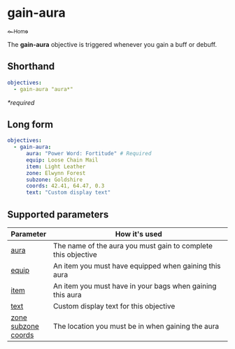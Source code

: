 # gain-aura

<a href="../index.md"><sub>← Home</sub></a>

The **gain-aura** objective is triggered whenever you gain a buff or debuff.

## Shorthand

```yaml
objectives:
  - gain-aura "aura*"
```

_*required_

## Long form

```yaml
objectives:
  - gain-aura:
      aura: "Power Word: Fortitude" # Required
      equip: Loose Chain Mail
      item: Light Leather
      zone: Elwynn Forest
      subzone: Goldshire
      coords: 42.41, 64.47, 0.3
      text: "Custom display text"
```

## Supported parameters

| Parameter | How it's used |
|---|---|
| [aura](../parameters/aura.md) | The name of the aura you must gain to complete this objective |
| [equip](../parameters/equip.md) | An item you must have equipped when gaining this aura |
| [item](../parameters/item.md) | An item you must have in your bags when gaining this aura |
| [text](../parameters/text.md) | Custom display text for this objective |
| [zone](../parameters/zone.md)<br/>[subzone](../parameters/zone.md)<br/>[coords](../parameters/coords.md) | The location you must be in when gaining the aura |
